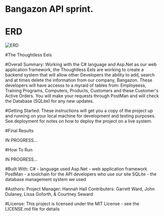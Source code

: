 <!-- README File -->

# Bangazon API sprint.

# ERD
![ERD](https://i.imgur.com/ShSf7Fg.png)


#The Thoughtless Eels

#Overall Summary:
Working with the C# language and Asp.Net as our web application framework, the Thoughtless Eels are working to create a backend system that will allow other Developers the ability to add, search and at times delete the information from our company, Bangazon. These developers will have accesss to a myraid of tables from: Employeess, Training Programs, Computers, Products, Customers and these Customer's Active Orders. You will make your requests through PostMan and will check the Database (SQLite) for any new updates.

#Getting Started:
These instructions will get you a copy of the project up and running on your local machine for development and testing purposes. See deployment for notes on how to deploy the project on a live system.

#Final Results

IN PROGRESS...

#How To Run

IN PROGRESS...

#Built With:
C# - language used
Asp.Net -  web application framework 
PostMan - a toolchain for the API developers who use our site
SQLite - the database management system we used

#Authors:
Project Manager: Hannah Hall
Contributers:
Garrett Ward, John Dulaney, Lissa Goforth, & Courtney Seward

#License:
This project is licensed under the MIT License - see the LICENSE.md file for details



